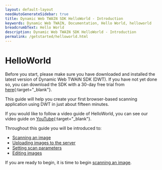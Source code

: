 ```yaml
---
layout: default-layout
needAutoGenerateSidebar: true
title: Dynamic Web TWAIN SDK HelloWorld - Introduction
keywords: Dynamic Web TWAIN, Documentation, Hello World, helloworld
breadcrumbText: Hello World
description: Dynamic Web TWAIN SDK HelloWorld - Introduction
permalink: /getstarted/helloworld.html
---
```


# HelloWorld

Before you start, please make sure you have downloaded and installed the latest version of Dynamic Web TWAIN SDK (DWT). If you have not yet done so, you can download the SDK with a 30-day free trial from [here](https://www.dynamsoft.com/Downloads/WebTWAIN_Download.aspx){:target="_blank"}.

This guide will help you create your first browser-based scanning application using DWT in just about fifteen minutes. 

If you would like to follow a video guide of HelloWorld, you can see our video guide on [YouTube](https://www.youtube.com/watch?v=qShti9aVfLU){:target="_blank"}.

Throughout this guide you will be introduced to:
<!-- - [Initalizing the environment]({{site.getstarted}}initialize.html) -->
- [Scanning an image]({{site.getstarted}}scanning.html)
- [Uploading images to the server]({{site.getstarted}}uploading.html)
- [Setting scan parameters]({{site.getstarted}}scansettings.html)
- [Editing images]({{site.getstarted}}editing.html)

If you are ready to begin, it is time to begin [scanning an image]({{site.getstarted}}scanning.html).